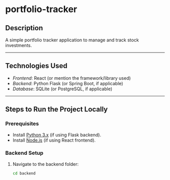 # portfolio-tracker
## Description
A simple portfolio tracker application to manage and track stock investments.

---

## Technologies Used
- *Frontend*: React (or mention the framework/library used)
- *Backend*: Python Flask (or Spring Boot, if applicable)
- *Database*: SQLite (or PostgreSQL, if applicable)

---

## Steps to Run the Project Locally

### Prerequisites
- Install [Python 3.x](https://www.python.org/downloads/) (if using Flask backend).
- Install [Node.js](https://nodejs.org/) (if using React frontend).

### Backend Setup
1. Navigate to the backend folder:
   ```bash
   cd backend